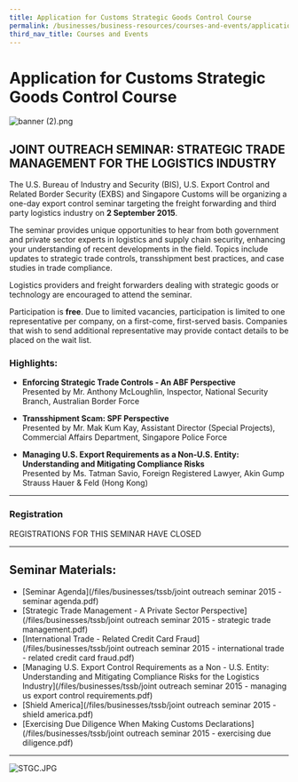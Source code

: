 ```yaml
---
title: Application for Customs Strategic Goods Control Course
permalink: /businesses/business-resources/courses-and-events/application-for-customs-strategic-goods-control-course/
third_nav_title: Courses and Events
---
```


# Application for Customs Strategic Goods Control Course

![banner (2).png](/images/banner%20(2).png)
  

## JOINT OUTREACH SEMINAR: STRATEGIC TRADE MANAGEMENT FOR THE LOGISTICS INDUSTRY

The U.S. Bureau of Industry and Security (BIS), U.S. Export Control and Related Border Security (EXBS) and Singapore Customs will be organizing a one-day export control seminar targeting the freight forwarding and third party logistics industry on  **2 September 2015**.  
  
The seminar provides unique opportunities to hear from both government and private sector experts in logistics and supply chain security, enhancing your understanding of recent developments in the field. Topics include updates to strategic trade controls, transshipment best practices, and case studies in trade compliance.  
  
Logistics providers and freight forwarders dealing with strategic goods or technology are encouraged to attend the seminar.  
  
Participation is  **free**. Due to limited vacancies, participation is limited to one representative per company, on a first-come, first-served basis. Companies that wish to send additional representative may provide contact details to be placed on the wait list.

### Highlights:

-   **Enforcing Strategic Trade Controls - An ABF Perspective**  
    Presented by Mr. Anthony McLoughlin, Inspector, National Security Branch, Australian Border Force  
      
    
-   **Transshipment Scam: SPF Perspective**  
    Presented by Mr. Mak Kum Kay, Assistant Director (Special Projects), Commercial Affairs Department, Singapore Police Force  
      
    
-   **Managing U.S. Export Requirements as a Non-U.S. Entity: Understanding and Mitigating Compliance Risks**  
    Presented by Ms. Tatman Savio, Foreign Registered Lawyer, Akin Gump Strauss Hauer & Feld (Hong Kong)

----------

### Registration

REGISTRATIONS FOR THIS SEMINAR HAVE CLOSED

----------

## Seminar Materials:

-   [Seminar Agenda](/files/businesses/tssb/joint outreach seminar 2015 - seminar agenda.pdf)
-   [Strategic Trade Management - A Private Sector Perspective](/files/businesses/tssb/joint outreach seminar 2015 - strategic trade management.pdf)
-   [International Trade - Related Credit Card Fraud](/files/businesses/tssb/joint outreach seminar 2015 - international trade - related credit card fraud.pdf)
-   [Managing U.S. Export Control Requirements as a Non - U.S. Entity: Understanding and Mitigating Compliance Risks for the Logistics Industry](/files/businesses/tssb/joint outreach seminar 2015 - managing us export control requirements.pdf)
-   [Shield America](/files/businesses/tssb/joint outreach seminar 2015 - shield america.pdf)
-   [Exercising Due Diligence When Making Customs Declarations](/files/businesses/tssb/joint outreach seminar 2015 - exercising due diligence.pdf)

----------

![STGC.JPG](/images/stgc.jpg)
